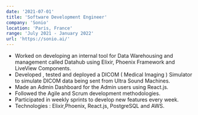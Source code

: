 ```yaml
---
date: '2021-07-01'
title: 'Software Development Engineer'
company: 'Sonio'
location: 'Paris, France'
range: 'July 2021 - January 2022'
url: 'https://sonio.ai/'
---
```


- Worked on developing an internal tool for Data Warehousing and management called Datahub using Elixir, Phoenix Framework and LiveView Components.
- Developed , tested and deployed a DICOM ( Medical Imaging ) Simulator to simulate DICOM data being sent from Ultra Sound Machines.
- Made an Admin Dashboard for the Admin users using React.js.
- Followed the Agile and Scrum development methodologies.
- Participated in weekly sprints to develop new features every week.
- Technologies : Elixir,Phoenix, React.js, PostgreSQL and AWS.